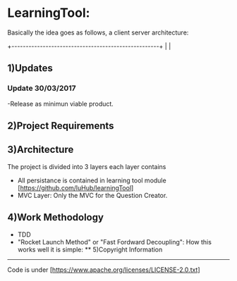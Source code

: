 # LearningTool: 

Basically the idea goes as follows, a client server architecture:


+----------------------------------------------------+
|                                                    |





1)Updates
---------

### Update 30/03/2017

-Release as minimun viable product.

2)Project Requirements
----------------------

3)Architecture
--------------

The project is divided into 3 layers each layer contains 
* All persistance is contained in learning tool module [https://github.com/luHub/learningTool]   
* MVC Layer: Only the MVC for the Question Creator.

4)Work Methodology
------------------- 

* TDD 
* "Rocket Launch Method" or "Fast Fordward Decoupling": How this works well it is simple:
** 
5)Copyright Information
------------------------ 
Code is under [https://www.apache.org/licenses/LICENSE-2.0.txt]

